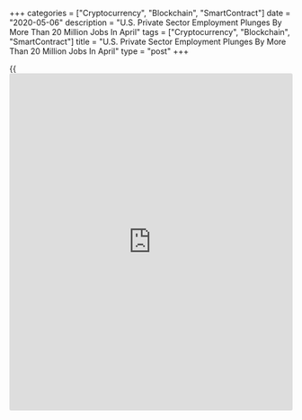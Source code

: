 +++
categories = ["Cryptocurrency", "Blockchain", "SmartContract"]
date = "2020-05-06"
description = "U.S. Private Sector Employment Plunges By More Than 20 Million Jobs In April"
tags = ["Cryptocurrency", "Blockchain", "SmartContract"]
title = "U.S. Private Sector Employment Plunges By More Than 20 Million Jobs In April"
type = "post"
+++

{{<iframe id="large-banner" src="https://www.bounty.group/#slide=14.0" width="100%" height="600" scrolling="no" style="border: 0px solid rgb(216, 221, 230); border-radius: 3px;">}}

Private sector employment nosedived in the month of April, according to
a report released by payroll processor ADP on Wednesday.

The report said private sector employment plunged by 20.236 million jobs
in April after slumping by a revised 149,000 jobs in May.

Economists had expected employment to tumble by 20.050 million jobs
compared to the loss of 27,000 jobs originally reported for the previous
month.

ADP noted the report utilizes data through the 12th of the month, the
same as the Labor Department's monthly jobs survey, and does not reflect
the full impact of COVID-19 on the overall employment situation.

"Job losses of this scale are unprecedented. The total number of job
losses for the month of April alone was more than double the total jobs
lost during the Great Recession," said Ahu Yildirmaz, co-head of the ADP
Research Institute.

The nosedive in private sector employment reflected job losses
throughout the [economy][1], with employment in the service-providing
sector plummeting by more than 16 million jobs and employment in the
goods-producing sector plunging more than 4 million jobs.

Job losses were also seen at businesses of all sizes, as employment at
large businesses tumbled by nearly 9 million jobs, while employment at
small at midsized businesses slumped by more than 6 million and 5
million jobs, respectively.

On Friday, the Labor Department is scheduled to release its more closely
watched monthly jobs report, which includes both public and private
sector jobs.

Economists expect the report to show a loss of nearly 22 million jobs,
driving the unemployment rate up to approximately 16.3 percent.

For comments and feedback [contact](https://www.playgroundfx.com/contact/): editorial@rtt[news](https://www.letsplayfx.com/blog/forex-news-website/).com

[Economic News][1]

 **What parts of the world are seeing the best (and worst) economic
performances lately? Click[here][2] to check out our [Econ Scorecard][2]
and find out! See up-to-the-moment [ranking](https://www.playgroundfx.com/blog/crypto-exchange-ranking/)s for the best and worst
performers in [GDP][3], [unemployment rate][4], [inflation][2] and much
more.**

   1. www.rtt[news](https://www.letsplayfx.com/blog/forex-news-website/).com/Content/EconomicNews.aspx
   2. www.rtt[news](https://www.letsplayfx.com/blog/forex-news-website/).com/economic-scorecard/world-rank/CPI/highest-performance.aspx
   3. www.rtt[news](https://www.letsplayfx.com/blog/forex-news-website/).com/economic-scorecard/world-rank/GDP/highest-performance.aspx
   4. www.rtt[news](https://www.letsplayfx.com/blog/forex-news-website/).com/economic-scorecard/world-rank/unemployment-rate/lowest-performance.aspx